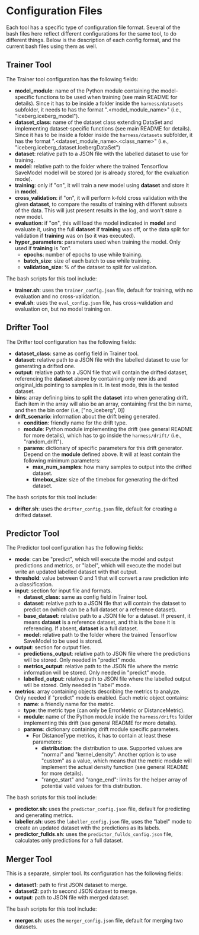 # Configuration Files

Each tool has a specific type of configuration file format. Several of the bash files here reflect different configurations for the same tool, to do different things. Below is the description of each config format, and the current bash files using them as well.

## Trainer Tool

The Trainer tool configuration has the following fields:

 - **model_module**: name of the Python module containing the model-specific functions to be used when training (see main README for details). Since it has to be inside a folder inside the `harness/datasets` subfolder, it needs to has the format "<sub-folder>.<model_module_name>" (i.e., "iceberg.iceberg_model"). 
- **dataset_class**: name of the dataset class extending DataSet and implementing dataset-specific functions (see main README for details). Since it has to be inside a folder inside the `harness/datasets` subfolder, it has the format "<sub-folder>.<dataset_module_name>.<class_name>" (i.e.,  "iceberg.iceberg_dataset.IcebergDataSet")
 - **dataset**: relative path to a JSON file with the labelled dataset to use for training.
 - **model**: relative path to the folder where the trained Tensorflow SaveModel model will be stored (or is already stored, for the evaluation mode).
 - **training**: only if "on", it will train a new model using **dataset** and store it in **model**.
 - **cross_validation**: if "on", it will perform k-fold cross validation with the given **dataset**, to compare the results of training with different subsets of the data. This will just present results in the log, and won't store a new model.
 - **evaluation**: if "on", this will load the model indicated in **model** and evaluate it, using the full **dataset** if **training** was off, or the data split for validation if **training** was on (so it was executed).
 - **hyper_parameters**: parameters used when training the model. Only used if **training** is "on".
   - **epochs**: number of epochs to use while training.
   - **batch_size**: size of each batch to use while training.
   - **validation_size**: % of the dataset to split for validation.

The bash scripts for this tool include:
 - **trainer.sh**: uses the `trainer_config.json` file, default for training, with no evaluation and no cross-validation.
 - **eval.sh**: uses the `eval_config.json` file, has cross-validation and evaluation on, but no model training on.

## Drifter Tool

The Drifter tool configuration has the following fields:

 - **dataset_class**: same as config field in Trainer tool.
 - **dataset**: relative path to a JSON file with the labelled dataset to use for generating a drifted one.
 - **output**: relative path to a JSON file that will contain the drifted dataset, referencing the **dataset** above by containing only new ids and original_ids pointing to samples in it. In test mode, this is the tested dataset.
 - **bins**: array defining bins to split the **dataset** into when generating drift. Each item in the array will also be an array, containing first the bin name, and then the bin order (i.e, ["no_iceberg", 0])
 - **drift_scenario**: information about the drift being generated.
   - **condition**: friendly name for the drift type. 
   - **module**: Python module implementing the drift (see general README for more details), which has to go inside the `harness/drift/` (i.e., "random_drift").
   - **params**: dictionary of specific parameters for this drift generator. Depend on the **module** defined above. It will at least contain the following minimum parameters:
     - **max_num_samples**: how many samples to output into the drifted dataset.
     - **timebox_size**: size of the timebox for generating the drifted dataset. 

The bash scripts for this tool include:
- **drifter.sh**: uses the `drifter_config.json` file, default for creating a drifted dataset.

## Predictor Tool

The Predictor tool configuration has the following fields:

 - **mode**: can be "predict", which will execute the model and output predictions and metrics, or "label", which will execute the model but write an updated labelled dataset with that output.
 - **threshold**: value between 0 and 1 that will convert a raw prediction into a classification.
 - **input**: section for input file and formats.
     - **dataset_class**: same as config field in Trainer tool.
     - **dataset**: relative path to a JSON file that will contain the dataset to predict on (which can be a full dataset or a reference dataset).
     - **base_dataset**: relative path to a JSON file for a dataset. If present, it means **dataset** is a reference dataset, and this is the base it is referencing. If absent, **dataset** is a full dataset.
     - **model**: relative path to the folder where the trained Tensorflow SaveModel to be used is stored.
 - **output**: section for output files.
     - **predictions_output**: relative path to JSON file where the predictions will be stored. Only needed in "predict" mode.
     - **metrics_output**: relative path to the JSON file where the metric information will be stored. Only needed in "predict" mode.
     - **labelled_output**: relative path to JSON file where the labelled output will be stored. Only needed in "label" mode.
 - **metrics**: array containing objects describing the metrics to analyze. Only needed if "predict" mode is enabled. Each metric object contains:
   - **name**: a friendly name for the metric.
   - **type**: the metric type (can only be ErrorMetric or DistanceMetric).
   - **module**: name of the Python module inside the `harness/drifts` folder implementing this drift (see general README for more details).
   - **params**: dictionary containing drift module specific parameters.
        - For DistanceType metrics, it has to contain at least these parameters:
            - **distribution**: the distribution to use. Supported values are "normal" and "kernel_density". Another option is to use "custom" as a value, which means that the metric module will implement the actual density function (see general README for more details).
            - "range_start" and "range_end": limits for the helper array of potential valid values for this distribution.

The bash scripts for this tool include:
- **predictor.sh**: uses the `predictor_config.json` file, default for predicting and generating metrics.
- **labeller.sh**: uses the `labeller_config.json` file, uses the "label" mode to create an updated dataset with the predictions as its labels.
- **predictor_fullds.sh**: uses the `predictor_fullds_config.json` file, calculates only predictions for a full dataset.

## Merger Tool

This is a separate, simpler tool. Its configuration has the following fields:

 - **dataset1**: path to first JSON dataset to merge.
 - **dataset2**: path to second JSON dataset to merge.
 - **output**: path to JSON file with merged dataset.

The bash scripts for this tool include:
- **merger.sh**: uses the `merger_config.json` file, default for merging two datasets.
